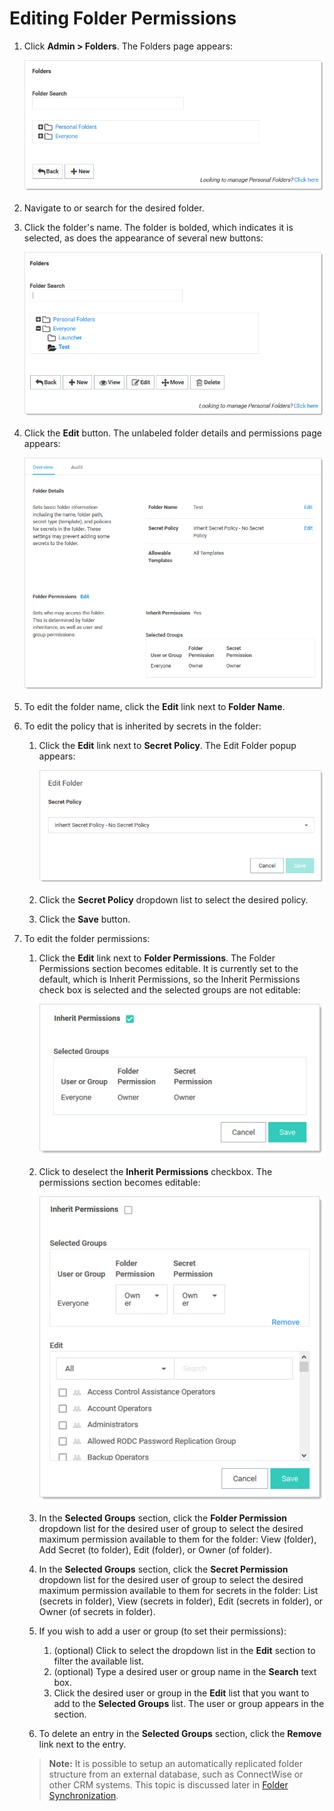 [title]: # "Editing Folder Permissions"
[tags]: # "Folder"
[priority]: # "1000"

# Editing Folder Permissions

1. Click **Admin > Folders**. The Folders page appears:

   ![image-20200526105212752](images/image-20200526105212752.png)

1. Navigate to or search for the desired folder.

1. Click the folder's name. The folder is bolded, which indicates it is selected, as does the appearance of several new buttons:

   ![image-20200526105305148](images/image-20200526105305148.png)

1. Click the **Edit** button. The unlabeled folder details and permissions page appears:

   ![image-20200526110127406](images/image-20200526110127406.png)

1. To edit the folder name, click the **Edit** link next to **Folder Name**.

1. To edit the policy that is inherited by secrets in the folder:

   1. Click the **Edit** link next to **Secret Policy**. The Edit Folder popup appears:

      ![image-20200526110608499](images/image-20200526110608499.png)
      
   1. Click the **Secret Policy** dropdown list to select the desired policy.

   1. Click the **Save** button.

1. To edit the folder permissions:

   1. Click the **Edit** link next to **Folder Permissions**. The Folder Permissions section becomes editable. It is currently set to the default, which is Inherit Permissions, so the Inherit Permissions check box is selected and the selected groups are not editable:

      ![image-20200526111329578](images/image-20200526111329578.png)

   1. Click to deselect the **Inherit Permissions** checkbox. The permissions section becomes editable:

      ![image-20200526111502299](images/image-20200526111502299.png)

   1. In the **Selected Groups** section, click the **Folder Permission** dropdown list for the desired user of group to select the desired maximum permission available to them for the folder: View (folder), Add Secret (to folder), Edit (folder), or Owner (of folder). 

   1. In the **Selected Groups** section, click the **Secret Permission** dropdown list for the desired user of group to select the desired maximum permission available to them for secrets in the folder: List (secrets in folder), View (secrets in folder), Edit (secrets in folder), or Owner (of secrets in folder). 

   1. If you wish to add a user or group (to set their permissions):

      1. (optional) Click to select the dropdown list in the **Edit** section to filter the available list.
      1. (optional) Type a desired user or group name in the **Search** text box.
      1. Click the desired user or group in the **Edit** list that you want to add to the **Selected Groups** list. The user or group appears in the section.

   1. To delete an entry in the **Selected Groups** section, click the **Remove** link next to the entry.

   > **Note:** It is possible to setup an automatically replicated folder structure from an external database, such as ConnectWise or other CRM systems. This topic is discussed later in [Folder Synchronization](#folder-synchronization).

